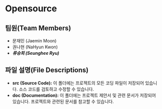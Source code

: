 # Opensource

## 팀원(Team Members)
- 문재민 (Jaemin Moon)
- 권나현 (NaHyun Kwon)
- **_류승희 (Seunghee Ryu)_**

## 파일 설명(File Descriptions)
- **src (Source Code):** 이 폴더에는 프로젝트의 모든 코딩 파일이 저장되어 있습니다. 소스 코드를 검토하고 수정할 수 있습니다.
- **doc (Documentation):** 이 폴더에는 프로젝트 제안서 및 관련 문서가 저장되어 있습니다. 프로젝트와 관련된 문서를 참고할 수 있습니다.
